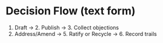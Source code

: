# Decision Flow (text form)
1. Draft → 2. Publish → 3. Collect objections  
4. Address/Amend → 5. Ratify or Recycle → 6. Record trails
